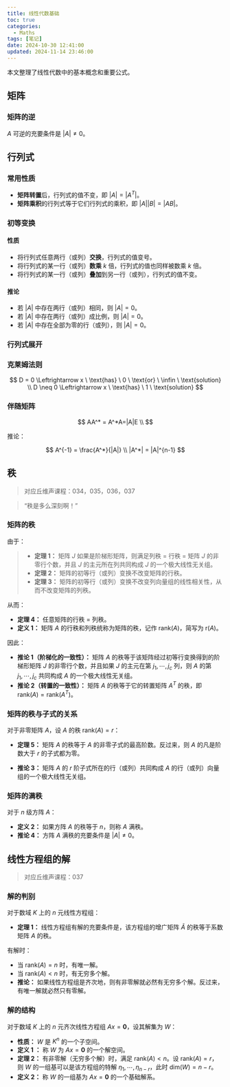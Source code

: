 ```yaml
---
title: 线性代数基础
toc: true
categories:
  - Maths
tags: [笔记]
date: 2024-10-30 12:41:00
updated: 2024-11-14 23:46:00
---
```


本文整理了线性代数中的基本概念和重要公式。

## 矩阵

### 矩阵的逆

$A$ 可逆的充要条件是 $|A| \neq 0$。

## 行列式

### 常用性质

- **矩阵转置**后，行列式的值不变，即 $|A| = |A^T|$。
- **矩阵乘积**的行列式等于它们行列式的乘积，即 $|A||B| = |AB|$。

### 初等变换

#### 性质

- 将行列式任意两行（或列）**交换**，行列式的值变号。
- 将行列式的某一行（或列）**数乘** $k$ 倍，行列式的值也同样被数乘 $k$ 倍。
- 将行列式的某一行（或列）**叠加**到另一行（或列），行列式的值不变。

#### 推论

- 若 $|A|$ 中存在两行（或列）相同，则 $|A| = 0$。
- 若 $|A|$ 中存在两行（或列）成比例，则 $|A| = 0$。
- 若 $|A|$ 中存在全部为零的行（或列），则 $|A| = 0$。

### 行列式展开

### 克莱姆法则

$$
D = 0 \Leftrightarrow x \ \text{has} \ 0 \ \text{or} \ \infin \ \text{solution} \\
D \neq 0 \Leftrightarrow x \ \text{has} \ 1 \ \text{solution}
$$

### 伴随矩阵

$$
AA^* = A^*A=|A|E \\
$$

推论：

$$
A^{-1} = \frac{A^*}{|A|} \\
|A^*| = |A|^{n-1}
$$

## 秩

> 对应丘维声课程：034，035，036，037

> “秩是多么深刻啊！”

### 矩阵的秩

由于：

> - **定理 1：** 矩阵 $J$ 如果是阶梯形矩阵，则满足列秩 $=$ 行秩 $=$ 矩阵 $J$ 的非零行个数，并且 $J$ 的主元所在列共同构成 $J$ 的一个极大线性无关组。
> - **定理 2：** 矩阵的初等行（或列）变换不改变矩阵的行秩。
> - **定理 3：** 矩阵的初等行（或列）变换不改变列向量组的线性相关性，从而不改变矩阵的列秩。

从而：

- **定理 4：** 任意矩阵的行秩 $=$ 列秩。
- **定义 1：** 矩阵 $A$ 的行秩和列秩统称为矩阵的秩，记作 $\text{rank}(A)$，简写为 $\text{r}(A)$。

因此：

- **推论 1（阶梯化的一致性）：** 矩阵 $A$ 的秩等于该矩阵经过初等行变换得到的阶梯形矩阵 $J$ 的非零行个数，并且如果 $J$ 的主元在第 $j_1,\cdots,j_c$ 列，则 $A$ 的第 $j_1,\cdots,j_c$ 共同构成 $A$ 的一个极大线性无关组。
- **推论 2（转置的一致性）：** 矩阵 $A$ 的秩等于它的转置矩阵 $A^T$ 的秩，即 $\text{rank}(A) = \text{rank}(A^T)$。

### 矩阵的秩与子式的关系

对于非零矩阵 $A$，设 $A$ 的秩 $\text{rank}(A) = r$：

- **定理 5：** 矩阵 $A$ 的秩等于 $A$ 的非零子式的最高阶数。反过来，则 $A$ 的凡是阶数大于 $r$ 的子式都为零。

- **推论 3：** 矩阵 $A$ 的 $r$ 阶子式所在的行（或列）共同构成 $A$ 的行（或列）向量组的一个极大线性无关组。

### 矩阵的满秩

对于 $n$ 级方阵 $A$：

- **定义 2：** 如果方阵 $A$ 的秩等于 $n$，则称 $A$ 满秩。
- **推论 4：** 方阵 $A$ 满秩的充要条件是 $|A| \neq 0$。

## 线性方程组的解

> 对应丘维声课程：037

### 解的判别

对于数域 $K$ 上的 $n$ 元线性方程组：

- **定理 1：** 线性方程组有解的充要条件是，该方程组的增广矩阵 $\tilde{A}$ 的秩等于系数矩阵 $A$ 的秩。

有解时：

- 当 $\text{rank}(A) = n$ 时，有唯一解。
- 当 $\text{rank}(A) < n$ 时，有无穷多个解。
- **推论：** 如果线性方程组是齐次地，则有非零解就必然有无穷多个解。反过来，有唯一解就必然只有零解。

### 解的结构

对于数域 $K$ 上的 $n$ 元齐次线性方程组 $Ax=\mathbf{0}$，设其解集为 $W$：

- **性质：** $W$ 是 $K^n$ 的一个子空间。
- **定义 1 ：** 称 $W$ 为 $Ax=\mathbf{0}$ 的一个解空间。
- **定理 2：** 有非零解（无穷多个解）时，满足 $\text{rank}(A) < n$。设 $\text{rank}(A) = r$，则 $W$ 的一组基可以是该方程组的特解 $\eta_1,\cdots,\eta_{n-r}$，此时 $\text{dim}(W) = n - r$。
- **定义 2：** 称 $W$ 的一组基为 $Ax=\mathbf{0}$ 的一个基础解系。
